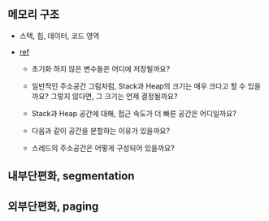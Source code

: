 ## 메모리 구조

- 스택, 힙, 데이터, 코드 영역

- [ref](https://goodgid.github.io/Memory-Structure/)

    - 초기화 하지 않은 변수들은 어디에 저장될까요?

    - 일반적인 주소공간 그림처럼, Stack과 Heap의 크기는 매우 크다고 할 수 있을까요? 그렇지 않다면, 그 크기는 언제 결정될까요?

    - Stack과 Heap 공간에 대해, 접근 속도가 더 빠른 공간은 어디일까요?

    - 다음과 같이 공간을 분할하는 이유가 있을까요?

    - 스레드의 주소공간은 어떻게 구성되어 있을까요?


## 내부단편화, segmentation


## 외부단편화, paging